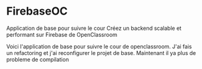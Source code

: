 # FirebaseOC
Application de base pour suivre le cour Créez un backend scalable et performant sur Firebase de OpenClassroom

Voici l'application de base pour suivre le cour de openclassroom. J'ai fais un refactoring et j'ai reconfigurer le projet
de base. Maintenant il ya plus de probleme de compilation


